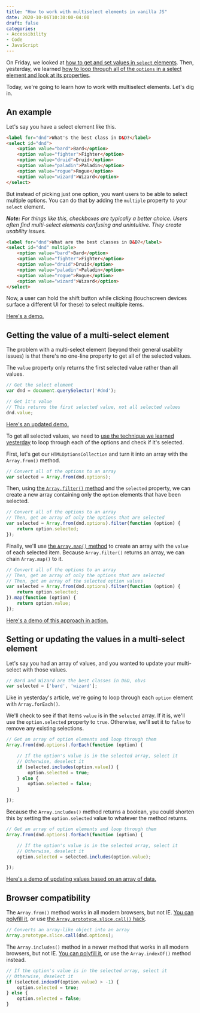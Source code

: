 ```yaml
---
title: "How to work with multiselect elements in vanilla JS"
date: 2020-10-06T10:30:00-04:00
draft: false
categories:
- Accessibility
- Code
- JavaScript
---
```


On Friday, we looked at [how to get and set values in `select` elements](/how-to-get-and-set-the-value-of-a-select-menu-with-vanilla-js/). Then, yesterday, we learned [how to loop through all of the `options` in a select element and look at its properties](/how-to-get-and-set-the-value-of-a-select-menu-using-an-id/).

Today, we're going to learn how to work with multiselect elements. Let's dig in.

## An example

Let's say you have a select element like this.

```html
<label for="dnd">What's the best class in D&D?</label>
<select id="dnd">
	<option value="bard">Bard</option>
	<option value="fighter">Fighter</option>
	<option value="druid">Druid</option>
	<option value="paladin">Paladin</option>
	<option value="rogue">Rogue</option>
	<option value="wizard">Wizard</option>
</select>
```

But instead of picking just one option, you want users to be able to select multiple options. You can do that by adding the `multiple` property to your `select` element.

_**Note:** For things like this, checkboxes are typically a better choice. Users often find multi-select elements confusing and unintuitive. They create usability issues._

```html
<label for="dnd">What are the best classes in D&D?</label>
<select id="dnd" multiple>
	<option value="bard">Bard</option>
	<option value="fighter">Fighter</option>
	<option value="druid">Druid</option>
	<option value="paladin">Paladin</option>
	<option value="rogue">Rogue</option>
	<option value="wizard">Wizard</option>
</select>
```

Now, a user can hold the shift button while clicking (touchscreen devices surface a different UI for these) to select multiple items.

[Here's a demo.](https://codepen.io/cferdinandi/pen/oNLvJZV)

## Getting the value of a multi-select element

The problem with a multi-select element (beyond their general usability issues) is that there's no one-line property to get all of the selected values.

The `value` property only returns the first selected value rather than all values.

```js
// Get the select element
var dnd = document.querySelector('#dnd');

// Get it's value
// This returns the first selected value, not all selected values
dnd.value;
```

[Here's an updated demo.](https://codepen.io/cferdinandi/pen/XWKrogY)

To get all selected values, we need to [use the technique we learned yesterday](/how-to-get-and-set-the-value-of-a-select-menu-using-an-id/) to loop through each of the options and check if it's selected.

First, let's get our `HTMLOptionsCollection` and turn it into an array with the `Array.from()` method.

```js
// Convert all of the options to an array
var selected = Array.from(dnd.options);
```

Then, using [the `Array.filter()` method](/what-array.filter-does-in-vanilla-js/) and the `selected` property, we can create a new array containing only the `option` elements that have been selected.

```js
// Convert all of the options to an array
// Then, get an array of only the options that are selected
var selected = Array.from(dnd.options).filter(function (option) {
	return option.selected;
});
```

Finally, we'll use [the `Array.map()` method](/what-array.map-does-in-vanilla-js/) to create an array with the `value` of each selected item. Because `Array.filter()` returns an array, we can chain `Array.map()` to it.

```js
// Convert all of the options to an array
// Then, get an array of only the options that are selected
// Then, get an array of the selected option values
var selected = Array.from(dnd.options).filter(function (option) {
	return option.selected;
}).map(function (option) {
	return option.value;
});
```

[Here's a demo of this approach in action.](https://codepen.io/cferdinandi/pen/MWegZVV)

## Setting or updating the values in a multi-select element

Let's say you had an array of values, and you wanted to update your multi-select with those values.

```js
// Bard and Wizard are the best classes in D&D, obvs
var selected = ['bard', 'wizard'];
```

Like in yesterday's article, we're going to loop through each `option` element with `Array.forEach()`.

We'll check to see if that items `value` is in the `selected` array. If it is, we'll use the `option.selected` property to `true`. Otherwise, we'll set it to `false` to remove any existing selections.

```js
// Get an array of option elements and loop through them
Array.from(dnd.options).forEach(function (option) {

	// If the option's value is in the selected array, select it
	// Otherwise, deselect it
	if (selected.includes(option.value)) {
		option.selected = true;
	} else {
		option.selected = false;
	}

});
```

Because the `Array.includes()` method returns a boolean, you could shorten this by setting the `option.selected` value to whatever the method returns.

```js
// Get an array of option elements and loop through them
Array.from(dnd.options).forEach(function (option) {

	// If the option's value is in the selected array, select it
	// Otherwise, deselect it
	option.selected = selected.includes(option.value);

});
```

[Here's a demo of updating values based on an array of data.](https://codepen.io/cferdinandi/pen/jOrNXxG)

## Browser compatibility

The `Array.from()` method works in all modern browsers, but not IE. [You can polyfill it](https://vanillajstoolkit.com/polyfills/arrayfrom/), or use [the `Array.prototype.slice.call()` hack](/using-array-methods-with-nodelists-in-vanilla-js/).

```js
// Converts an array-like object into an array
Array.prototype.slice.call(dnd.options);
```

The `Array.includes()` method in a newer method that works in all modern browsers, but not IE. [You can polyfill it](https://vanillajstoolkit.com/polyfills/arrayincludes/), or use the `Array.indexOf()` method instead.

```js
// If the option's value is in the selected array, select it
// Otherwise, deselect it
if (selected.indexOf(option.value) > -1) {
	option.selected = true;
} else {
	option.selected = false;
}
```